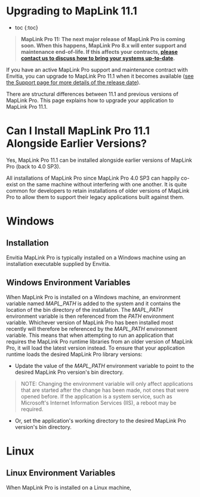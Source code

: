 # Upgrading to MapLink 11.1

* toc
{:toc}

> **MapLink Pro 11: The next major release of MapLink Pro is coming soon. When this happens, MapLink Pro 8.x will enter support and maintenance end-of-life. If this affects your contracts, [please contact us to discuss how to bring your systems up-to-date](https://forms.office.com/e/6ydUswfjEe).**

If you have an active MapLink Pro support and maintenance contract with Envitia, you can upgrade to MapLink Pro 11.1 when it becomes available ([see the Support page for more details of the release date](index.md)).

There are structural differences between 11.1 and previous versions of MapLink Pro. This page explains how to upgrade your application to MapLink Pro 11.1.

# Can I Install MapLink Pro 11.1 Alongside Earlier Versions?
Yes, MapLink Pro 11.1 can be installed alongside earlier versions of MapLink Pro (back to 4.0 SP3).

All installations of MapLink Pro since MapLink Pro 4.0 SP3 can happily co-exist on the same
machine without interfering with one another. It is quite common for developers to retain
installations of older versions of MapLink Pro to allow them to support their legacy applications
built against them.

# Windows
## Installation
Envitia MapLink Pro is typically installed on a Windows machine using an installation executable supplied by Envitia.

## Windows Environment Variables
When MapLink Pro is installed on a Windows machine, an environment variable named *MAPL_PATH* is added to the system and it contains
the location of the bin directory of the installation. The *MAPL_PATH* environment variable is
then referenced from the *PATH* environment variable.
Whichever version of MapLink Pro has been installed most recently will therefore be referenced by the *MAPL_PATH* environment variable.
This means that when attempting to run an
application that requires the MapLink Pro runtime libraries from an older version of MapLink
Pro, it will load the latest version instead.
To ensure that your application runtime loads the desired MapLink Pro library versions:
- Update the value of the *MAPL_PATH* environment variable to point to the desired MapLink Pro version's bin directory.
> NOTE: Changing the environment variable will only affect applications that are started
after the change has been made, not ones that were opened before. If the application is
a system service, such as Microsoft's Internet Information Services (IIS), a reboot may
be required.
- Or, set the application's working directory to the desired MapLink Pro version's bin directory.

# Linux
## Linux Environment Variables
When MapLink Pro is installed on a Linux machine, 